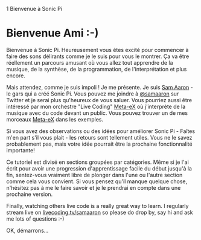 1 Bienvenue à Sonic Pi

# Bienvenue Ami :-)

Bienvenue à Sonic Pi. Heureusement vous êtes excité pour commencer à
faire des sons délirants comme je le suis pour vous le montrer. Ça va
être réellement un parcours amusant où vous allez tout apprendre de la
musique, de la synthèse, de la programmation, de l'interprétation et
plus encore.

Mais attendez, comme je suis impoli ! Je me présente. Je suis
[Sam Aaron](http://twitter.com/samaaron) - le gars qui a créé Sonic Pi.
Vous pouvez me joindre à [@samaaron](http://twitter.com/samaaron) sur
Twitter et je serai plus qu'heureux de vous saluer. Vous pourriez aussi
être intéressé par mon orchestre "Live Coding" [Meta-eX](http://meta-ex.com)
où j'interprète de la musique avec du code devant un public. Vous pouvez
trouver un de mes morceaux [Meta-eX](http://meta-ex.com) dans les exemples.

Si vous avez des observations ou des idées pour améliorer Sonic Pi - Faîtes
m'en part s'il vous plait - les retours sont tellement utiles. Vous ne le
savez probablement pas, mais votre idée pourrait être la prochaine
fonctionnalité importante!

Ce tutoriel est divisé en sections groupées par catégories.
Même si je l'ai écrit pour avoir une progression d'apprentissage facile
du début jusqu'à la fin, sentez-vous vraiment libre de plonger dans l'une
ou l'autre section comme cela vous convient. Si vous pensez qu'il manque
quelque chose, n'hésitez pas à me le faire savoir et je le prendrai en
compte dans une prochaine version.

Finally, watching others live code is a really great way to learn. I
regularly stream live on
[livecoding.tv/samaaron](http://livecoding.tv/samaaron) so please do
drop by, say hi and ask me lots of questions :-)

OK, démarrons...
